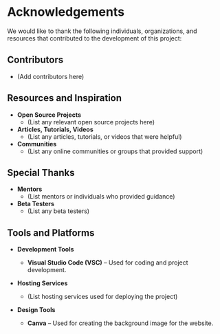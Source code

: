 # Acknowledgements

We would like to thank the following individuals, organizations, and resources that contributed to the development of this project:

## Contributors
- (Add contributors here)

## Resources and Inspiration

- **Open Source Projects**
  - (List any relevant open source projects here)
- **Articles, Tutorials, Videos**
  - (List any articles, tutorials, or videos that were helpful)
- **Communities**
  - (List any online communities or groups that provided support)

## Special Thanks

- **Mentors**
  - (List mentors or individuals who provided guidance)
- **Beta Testers**
  - (List any beta testers)

## Tools and Platforms

- **Development Tools**
  - **Visual Studio Code (VSC)** – Used for coding and project development.
- **Hosting Services**
  - (List hosting services used for deploying the project)

- **Design Tools**
  - **Canva** – Used for creating the background image for the website.
